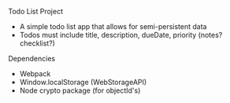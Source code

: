 Todo List Project
  - A simple todo list app that allows for semi-persistent data
  - Todos must include title, description, dueDate, priority (notes? checklist?)

Dependencies
  - Webpack
  - Window.localStorage (WebStorageAPI)
  - Node crypto package (for objectId's)